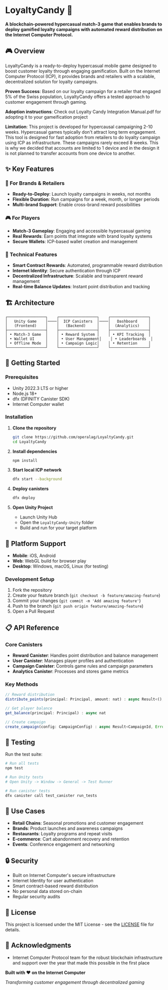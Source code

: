 # LoyaltyCandy 🍬

**A blockchain-powered hypercasual match-3 game that enables brands to deploy gamified loyalty campaigns with automated reward distribution on the Internet Computer Protocol.**


## 🎮 Overview

LoyaltyCandy is a ready-to-deploy hypercasual mobile game designed to boost customer loyalty through engaging gamification. Built on the Internet Computer Protocol (ICP), it provides brands and retailers with a scalable, decentralized solution for loyalty campaigns.

**Proven Success**: Based on our loyalty campaign for a retailer that engaged 5% of the Swiss population, LoyaltyCandy offers a tested approach to customer engagement through gaming.

**Adoption instructions**:
Check out Loyalty Candy Integration Manual.pdf for adopting it to your gameification project 

**Limitation**:
This project is developed for hypercausal campaigning 2-10 weeks. Hypercasual games typically don't attract long term engagement. This tool is designed for fast adoption from retailers to do loyalty campaign using ICP as infrastructure. These campaigns rarely exceed 8 weeks. This is why we decided that accounts are limited to 1 device and in the design it is not planned to transfer accounts from one device to another. 



## ✨ Key Features

### 🎯 For Brands & Retailers
- **Ready-to-Deploy**: Launch loyalty campaigns in weeks, not months
- **Flexible Duration**: Run campaigns for a week, month, or longer periods
- **Multi-brand Support**: Enable cross-brand reward possibilities

### 🎮 For Players
- **Match-3 Gameplay**: Engaging and accessible hypercasual gaming
- **Real Rewards**: Earn points that integrate with brand loyalty systems
- **Secure Wallets**: ICP-based wallet creation and management

### 🔗 Technical Features
- **Smart Contract Rewards**: Automated, programmable reward distribution
- **Internet Identity**: Secure authentication through ICP
- **Decentralized Infrastructure**: Scalable and transparent reward management
- **Real-time Balance Updates**: Instant point distribution and tracking

## 🏗️ Architecture

```
┌─────────────────┐    ┌─────────────────┐    ┌─────────────────┐
│   Unity Game    │────│  ICP Canisters  │────│   Dashboard     │
│   (Frontend)    │    │   (Backend)     │    │  (Analytics)    │
├─────────────────┤    ├─────────────────┤    ├─────────────────┤
│ • Match-3 Game  │    │ • Reward System │    │ • KPI Tracking  │
│ • Wallet UI     │    │ • User Management│    │ • Leaderboards  │
│ • Offline Mode  │    │ • Campaign Logic│    │ • Retention     │
└─────────────────┘    └─────────────────┘    └─────────────────┘
```

## 🚀 Getting Started

### Prerequisites

- Unity 2022.3 LTS or higher
- Node.js 18+ 
- dfx (DFINITY Canister SDK)
- Internet Computer wallet

### Installation

1. **Clone the repository**
   ```bash
   git clone https://github.com/operalag/LoyaltyCandy.git
   cd LoyaltyCandy
   ```

2. **Install dependencies**
   ```bash
   npm install
   ```

3. **Start local ICP network**
   ```bash
   dfx start --background
   ```

4. **Deploy canisters**
   ```bash
   dfx deploy
   ```

5. **Open Unity Project**
   - Launch Unity Hub
   - Open the `LoyaltyCandy-Unity` folder
   - Build and run for your target platform


## 📱 Platform Support

- **Mobile**: iOS, Android
- **Web**: WebGL build for browser play
- **Desktop**: Windows, macOS, Linux (for testing)



### Development Setup

1. Fork the repository
2. Create your feature branch (`git checkout -b feature/amazing-feature`)
3. Commit your changes (`git commit -m 'Add amazing feature'`)
4. Push to the branch (`git push origin feature/amazing-feature`)
5. Open a Pull Request

## 📋 API Reference

### Core Canisters

- **Reward Canister**: Handles point distribution and balance management
- **User Canister**: Manages player profiles and authentication
- **Campaign Canister**: Controls game rules and campaign parameters
- **Analytics Canister**: Processes and stores game metrics

### Key Methods

```typescript
// Reward distribution
distribute_points(principal: Principal, amount: nat) : async Result<(), Error>

// Get player balance
get_balance(principal: Principal) : async nat

// Create campaign
create_campaign(config: CampaignConfig) : async Result<CampaignId, Error>
```

## 🧪 Testing

Run the test suite:

```bash
# Run all tests
npm test

# Run Unity tests
# Open Unity -> Window -> General -> Test Runner

# Run canister tests
dfx canister call test_canister run_tests
```


## 🏢 Use Cases

- **Retail Chains**: Seasonal promotions and customer engagement
- **Brands**: Product launches and awareness campaigns  
- **Restaurants**: Loyalty programs and repeat visits
- **E-commerce**: Cart abandonment recovery and retention
- **Events**: Conference engagement and networking

## 🔒 Security

- Built on Internet Computer's secure infrastructure
- Internet Identity for user authentication
- Smart contract-based reward distribution
- No personal data stored on-chain
- Regular security audits

## 📄 License

This project is licensed under the MIT License - see the [LICENSE](LICENSE) file for details.


## 🌟 Acknowledgments

- Internet Computer Protocol team for the robust blockchain infrastructure and support over the year that made this possible in the first place



**Built with ❤️ on the Internet Computer**

*Transforming customer engagement through decentralized gaming*
